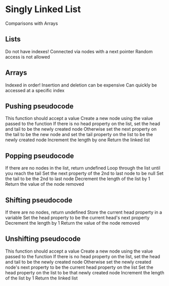 ﻿# Singly Linked List

Comparisons with Arrays

## Lists 
Do not have indexes!
Connected via nodes with a next pointer
Random access is not allowed

## Arrays
Indexed in order!
Insertion and deletion can be expensive
Can quickly be accessed at a specific index

## Pushing pseudocode

This function should accept a value
Create a new node using the value passed to the function
If there is no head property on the list, set the head and tail to be the newly created node
Otherwise set the next property on the tail to be the new node and set the tail property on the list to be the newly created node
Increment the length by one
Return the linked list

## Popping pseudocode

If there are no nodes in the list, return undefined
Loop through the list until you reach the tail
Set the next property of the 2nd to last node to be null
Set the tail to be the 2nd to last node
Decrement the length of the list by 1
Return the value of the node removed

## Shifting pseudocode

If there are no nodes, return undefined
Store the current head property in a variable
Set the head property to be the current head's next property
Decrement the length by 1
Return the value of the node removed

## Unshifting pseudocode

This function should accept a value
Create a new node using the value passed to the function
If there is no head property on the list, set the head and tail to be the newly created node
Otherwise set the newly created node's next property to be the current head property on the list
Set the head property on the list to be that newly created node
Increment the length of the list by 1
Return the linked list